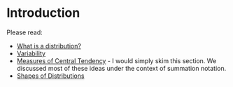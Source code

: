# Introduction

Please read:

* [What is a distribution?](http://onlinestatbook.com/2/introduction/distributions.html)
* [Variability](http://onlinestatbook.com/2/summarizing_distributions/variability.html)
* [Measures of Central Tendency](http://onlinestatbook.com/2/summarizing_distributions/variability.html) - I would simply skim this section.  We discussed most of these ideas under the context of summation notation.
* [Shapes of Distributions](http://onlinestatbook.com/2/summarizing_distributions/shapes.html)
